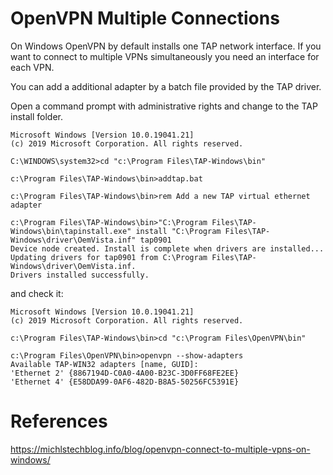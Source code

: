 # OpenVPN Multiple Connections

On Windows OpenVPN by default installs one TAP network interface.
If you want to connect to multiple VPNs simultaneously you need an interface for each VPN.

You can add a additional adapter by a batch file provided by the TAP driver.

Open a command prompt with administrative rights and change to the TAP install folder.

```
Microsoft Windows [Version 10.0.19041.21]
(c) 2019 Microsoft Corporation. All rights reserved.

C:\WINDOWS\system32>cd "c:\Program Files\TAP-Windows\bin"

c:\Program Files\TAP-Windows\bin>addtap.bat

c:\Program Files\TAP-Windows\bin>rem Add a new TAP virtual ethernet adapter

c:\Program Files\TAP-Windows\bin>"C:\Program Files\TAP-Windows\bin\tapinstall.exe" install "C:\Program Files\TAP-Windows\driver\OemVista.inf" tap0901
Device node created. Install is complete when drivers are installed...
Updating drivers for tap0901 from C:\Program Files\TAP-Windows\driver\OemVista.inf.
Drivers installed successfully.
```

and check it:

```
Microsoft Windows [Version 10.0.19041.21]
(c) 2019 Microsoft Corporation. All rights reserved.

c:\Program Files\TAP-Windows\bin>cd "c:\Program Files\OpenVPN\bin"

c:\Program Files\OpenVPN\bin>openvpn --show-adapters
Available TAP-WIN32 adapters [name, GUID]:
'Ethernet 2' {8867194D-C0A0-4A00-B23C-3D0FF68FE2EE}
'Ethernet 4' {E58DDA99-0AF6-482D-B8A5-50256FC5391E}
```

# References
https://michlstechblog.info/blog/openvpn-connect-to-multiple-vpns-on-windows/